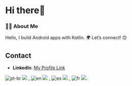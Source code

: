 # Hi there👋

### 👨‍💻 About Me

Hello, I build Android apps with Kotlin. 🌍 Let’s connect! 😊

## Contact
- **LinkedIn**: [My Profile Link](https://linkedin.com/in/andersonlacerdadev)

![pt-br](https://img.shields.io/badge/portugu%C3%AAs-8A2BE2) ![](https://geps.dev/progress/100) ,
![en](https://img.shields.io/badge/english-05A8AA) ![](https://geps.dev/progress/80) ,
![es](https://img.shields.io/badge/espan%C3%B5l-DC602E) ![](https://geps.dev/progress/70) , 
![fr](https://img.shields.io/badge/fran%C3%A7ais-3F612D) ![](https://geps.dev/progress/50).

